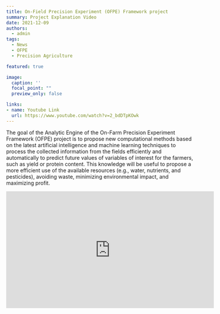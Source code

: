 ```yaml
---
title: On-Field Precision Experiment (OFPE) Framework project
summary: Project Explanation Video
date: 2021-12-09
authors:
  - admin
tags:
  - News
  - OFPE
  - Precision Agriculture

featured: true

image:
  caption: ''
  focal_point: ""
  preview_only: false

links:
- name: Youtube Link
  url: https://www.youtube.com/watch?v=2_bdDTpKOwk
---
```


The goal of the Analytic Engine of the On-Farm Precision Experiment Framework (OFPE) project is to 
propose new computational methods based on the latest artificial intelligence and machine learning 
techniques to process the collected information from the fields efficiently and automatically to 
predict future values of variables of interest for the farmers, such as yield or protein content. 
This knowledge will be useful to propose a more efficient use of the available resources 
(e.g., water, nutrients, and pesticides), avoiding waste, minimizing environmental impact, and 
maximizing profit.

<div style="position: relative; width: 100%; height: 0; padding-bottom: 58.52%;">
  <iframe width="560" height="315" src="https://www.youtube.com/embed/2_bdDTpKOwk?si=m3k8y7wiehBcnGWv" title="YouTube video player" frameborder="0" allow="accelerometer; autoplay; clipboard-write; encrypted-media; gyroscope; picture-in-picture; web-share" referrerpolicy="strict-origin-when-cross-origin" allowfullscreen></iframe>
</div>